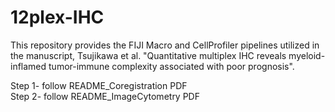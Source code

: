 # 12plex-IHC
This repository provides the FIJI Macro and CellProfiler pipelines utilized in the manuscript, Tsujikawa et al. "Quantitative multiplex IHC reveals myeloid-inflamed tumor-immune complexity associated with poor prognosis".

Step 1- follow README_Coregistration PDF  
Step 2- follow README_ImageCytometry PDF
